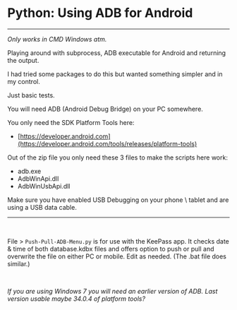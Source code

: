 # Python: Using ADB for Android
----------

*Only works in CMD Windows atm.*

Playing around with subprocess, ADB executable for Android and returning the output.

I had tried some packages to do this but wanted something simpler and in my control.

Just basic tests.

You will need ADB (Android Debug Bridge) on your PC somewhere.

You only need the SDK Platform Tools here:

- [https://developer.android.com](https://developer.android.com/tools/releases/platform-tools)

Out of the zip file you only need these 3 files to make the scripts here work:

- adb.exe
- AdbWinApi.dll
- AdbWinUsbApi.dll

Make sure you have enabled USB Debugging on your phone \ tablet and are using a USB data cable.


---
<br>

File > `Push-Pull-ADB-Menu.py` is for use with the KeePass app. It checks date & time of both database.kdbx files and offers option to push or pull and overwrite the file on either PC or mobile. Edit as needed. (The .bat file does similar.)


<br>

*If you are using Windows 7 you will need an earlier version of ADB. Last version usable maybe 34.0.4 of platform tools?*



